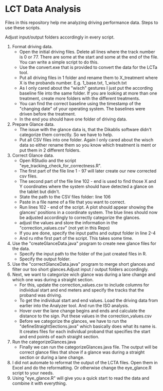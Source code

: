 # LCT Data Analysis

Files in this repository help me analyzing driving performance data.
Steps to use these scripts.

Adjust input/output folders accordingly in every script.

1. Format driving data.
   - Open the initial driving files. Delete all lines where the track number is 0 or 77. There are some at the start and some at the end of the file. You can write a simple script to do this. 
   - Use the convert.exe that is provided to convert the data for the LCTa tool. 
   - Put all driving files in 1 folder and rename them to X_treatment where X is the probands number. E.g. 1_base.txt, 1_wisch.txt
   - As I only cared about the "wisch" gestures I just put the according baseline file into the same folder. If you are looking at more than one treatment, create more folders with the different treatments.
   - You can find the correct baseline using the timestamp of the "changing date" of your operating system. The baselines were driven before the treatment.
   - In the end you should have one folder of driving data. 
2. Prepare Glance data. 
   - The issue with the glance data is, that the Dikablis software didn't categorize them correctly. So we have to help.
   - Put all CSV files into one folder. Again I only cared about the wisch data so either rename them so you know which treatment is ment or put them in 2 different folders.
3. Correct Glance data.
   - Open RStudio and the script "eye_tracking_check_for_correctness.R".
   - The first part of the file line 1 - 97 will later create our new corrected csv files.
   - The second part of the file line 102 - end is used to find those X and Y coordinates where the system should have detected a glance on the tablet but didn't.
   - State the path to the CSV files folder: line 106
   - Paste in a file name of a file that you want to correct. 
   - Run lines 102 - end of the script. A plot should appear showing the glances' positions in a coordinate system. The blue lines should now be adjusted accordingly to correctly categorize the glances.
   - adjust the values and store the information in the "correction_values.csv" (not yet in this Repo)
   - If you are done, specify the input paths and output folder in line 2-4 
   - And ru nthe first part of the script. This takes some time.
4. Use the "createGlanceData.java" program to create new glance files for the data. 
   - Specify the input path to the folder of the just created files in R.
   - Specify the output folder.
5. Use the "correctGlanceData.java" program to merge short glances and filter our too short glances.Adjust input / output folders accordingly.
6. Next, we want to categorize wich glance was during a lane change and which one was during a straight section. 
   - For this, update the correction_values.csv to include columns for individual start and end meters and specify the tracks that the proband was driving.
   - To get the individual start and end values. Load the driving data from earlier into the Analyzer tool. And run the ISO analysis.
   - Hover over the lane change begins and ends and calculate the distance to the sign. Put these values in the correction_values.csv
   - Before we categorize the glances, we have to run the "defineStraightSections.java" which basically does what its name is. It creates files for each individual proband that specifies the start and end points of each straight section.
7. Run the categorizeGlances.java
   - Finally we can run the categorizeGlances.java file. The output will be correct glance files that show if a glance was during a straight section or during a lane change. 
8. I did not automate to reformat the output of the LCTA files. Open them in Excel and do the reformatting. Or otherwise change the eye_glance.R script to your needs.
8. Using "eye_glance.R" will give you a quick start to read the data and combine it with everything.
